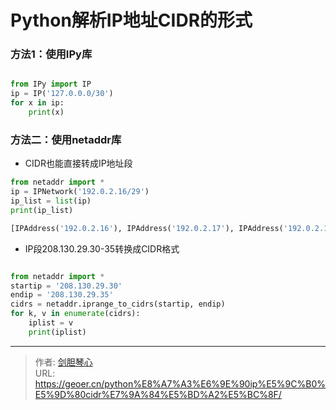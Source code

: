 # Python解析IP地址CIDR的形式




### 方法1：使用IPy库

```python

from IPy import IP
ip = IP('127.0.0.0/30')
for x in ip:
	print(x)     

```



### 方法二：使用netaddr库

- CIDR也能直接转成IP地址段

```python
from netaddr import *
ip = IPNetwork('192.0.2.16/29')
ip_list = list(ip)
print(ip_list)

[IPAddress('192.0.2.16'), IPAddress('192.0.2.17'), IPAddress('192.0.2.18'), IPAddress('192.0.2.19'), IPAddress('192.0.2.20'), IPAddress('192.0.2.21'), IPAddress('192.0.2.22'), IPAddress('192.0.2.23')]
```





- IP段208.130.29.30-35转换成CIDR格式

```python

from netaddr import *
startip = '208.130.29.30'
endip = '208.130.29.35'
cidrs = netaddr.iprange_to_cidrs(startip, endip)
for k, v in enumerate(cidrs):
	iplist = v
 	print(iplist)


```



---

> 作者: [剑胆琴心](http://geoer.cn)  
> URL: https://geoer.cn/python%E8%A7%A3%E6%9E%90ip%E5%9C%B0%E5%9D%80cidr%E7%9A%84%E5%BD%A2%E5%BC%8F/  

